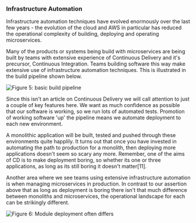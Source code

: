 ### Infrastructure Automation
Infrastructure automation techniques have evolved enormously over the last few years - the evolution of the cloud and AWS in particular has reduced the operational complexity of building, deploying and operating microservices.

Many of the products or systems being build with microservices are being built by teams with extensive experience of Continuous Delivery and it's precursor, Continuous Integration. Teams building software this way make extensive use of infrastructure automation techniques. This is illustrated in the build pipeline shown below.

![Figure 5: basic build pipeline](https://martinfowler.com/articles/microservices/images/basic-pipeline.png)

Since this isn't an article on Continuous Delivery we will call attention to just a couple of key features here. We want as much confidence as possible that our software is working, so we run lots of automated tests. Promotion of working software 'up' the pipeline means we automate deployment to each new environment.

A monolithic application will be built, tested and pushed through these environments quite happlily. It turns out that once you have invested in automating the path to production for a monolith, then deploying more applications doesn't seem so scary any more. Remember, one of the aims of CD is to make deployment boring, so whether its one or three applications, as long as its still boring it doesn't matter[11].

Another area where we see teams using extensive infrastructure automation is when managing microservices in production. In contrast to our assertion above that as long as deployment is boring there isn't that much difference between monoliths and microservices, the operational landscape for each can be strikingly different.

![Figure 6: Module deployment often differs](https://martinfowler.com/articles/microservices/images/micro-deployment.png)
